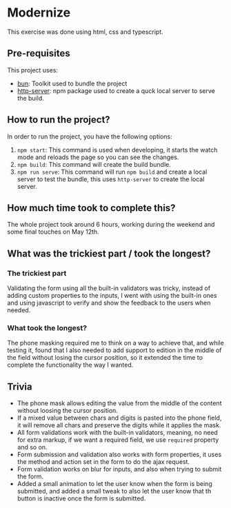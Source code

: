 # Modernize

This exercise was done using html, css and typescript.

## Pre-requisites

This project uses:

* [bun](https://bun.sh/): Toolkit used to bundle the project
* [http-server](https://www.npmjs.com/package/http-server): npm package used to create a quck local server to serve the build.

## How to run the project?

In order to run the project, you have the following options:

1. `npm start`: This command is used when developing, it starts the watch mode and reloads the page so you can see the changes.
2. `npm build`: This command will create the build bundle.
3. `npm run serve`: This command will run `npm build` and create a local server to test the bundle, this uses `http-server` to create the local server.

## How much time took to complete this?

The whole project took around 6 hours, working during the weekend and some final touches on May 12th.

## What was the trickiest part / took the longest?

### The trickiest part

Validating the form using all the built-in validators was tricky, instead of adding custom properties to the inputs, I went with using the built-in ones and using javascript to verify and show the feedback to the users when needed.

### What took the longest?

The phone masking required me to think on a way to achieve that, and while testing it, found that I also needed to add support to edition in the middle of the field without losing the cursor position, so it extended the time to complete the functionality the way I wanted.

## Trivia

* The phone mask allows editing the value from the middle of the content without loosing the cursor position.
* If a mixed value between chars and digits is pasted into the phone field, it will remove all chars and preserve the digits while it applies the mask.
* All form validations work with the built-in validators, meaning, no need for extra markup, if we want a required field, we use `required` property and so on.
* Form submission and validation also works with form properties, it uses the method and action set in the form to do the ajax request.
* Form validation works on blur for inputs, and also when trying to submit the form.
* Added a small animation to let the user know when the form is being submitted, and added a small tweak to also let the user know that th button is inactive once the form is submitted.